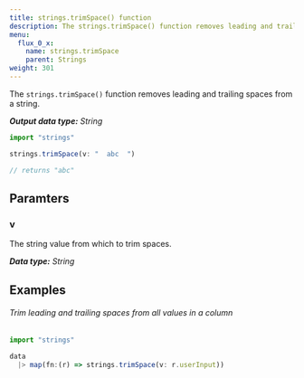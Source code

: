 ```yaml
---
title: strings.trimSpace() function
description: The strings.trimSpace() function removes leading and trailing spaces from a string.
menu:
  flux_0_x:
    name: strings.trimSpace
    parent: Strings
weight: 301
---
```


The `strings.trimSpace()` function removes leading and trailing spaces from a string.

_**Output data type:** String_

```js
import "strings"

strings.trimSpace(v: "  abc  ")

// returns "abc"
```

## Paramters

### v
The string value from which to trim spaces.

_**Data type:** String_

## Examples

###### Trim leading and trailing spaces from all values in a column
```js
import "strings"

data
  |> map(fn:(r) => strings.trimSpace(v: r.userInput))
```
